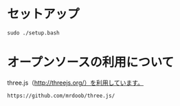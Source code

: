 # セットアップ

	sudo ./setup.bash

# オープンソースの利用について

three.js（http://threejs.org/）を利用しています。

	https://github.com/mrdoob/three.js/
